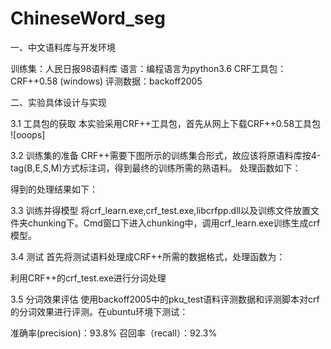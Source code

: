# ChineseWord_seg


一、中文语料库与开发环境

训练集：人民日报98语料库   语言：编程语言为python3.6
CRF工具包：CRF++0.58 (windows)   评测数据：backoff2005

二、实验具体设计与实现

3.1 工具包的获取
本实验采用CRF++工具包，首先从网上下载CRF++0.58工具包 
![ooops]

3.2 训练集的准备
CRF++需要下图所示的训练集合形式，故应该将原语料库按4-tag(B,E,S,M)方式标注词，得到最终的训练所需的熟语料。
处理函数如下：

得到的处理结果如下：

3.3 训练并得模型
将crf_learn.exe,crf_test.exe,libcrfpp.dll以及训练文件放置文件夹chunking下。Cmd窗口下进入chunking中，调用crf_learn.exe训练生成crf模型。

3.4 测试
首先将测试语料处理成CRF++所需的数据格式，处理函数为：

利用CRF++的crf_test.exe进行分词处理

3.5  分词效果评估
使用backoff2005中的pku_test语料评测数据和评测脚本对crf的分词效果进行评测。在ubuntu环境下测试：

准确率(precision)：93.8%
召回率（recall）：92.3%

